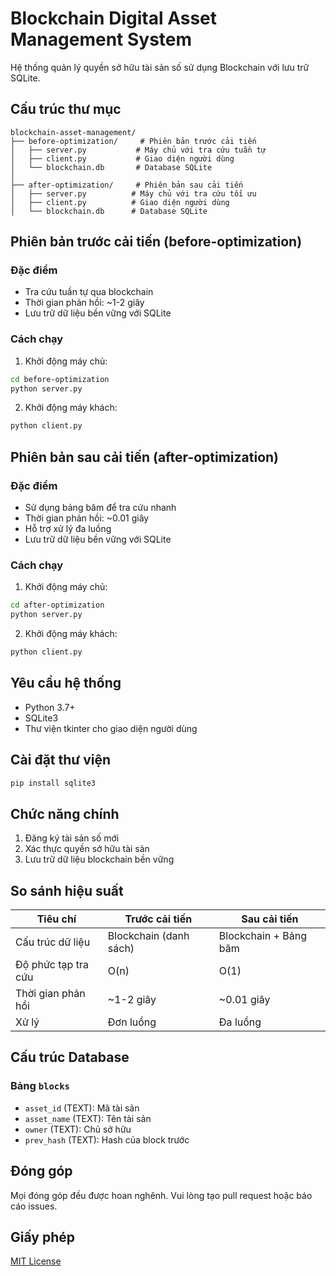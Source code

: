 # Blockchain Digital Asset Management System

Hệ thống quản lý quyền sở hữu tài sản số sử dụng Blockchain với lưu trữ SQLite.

## Cấu trúc thư mục

```
blockchain-asset-management/
├── before-optimization/     # Phiên bản trước cải tiến
│   ├── server.py           # Máy chủ với tra cứu tuần tự
│   ├── client.py           # Giao diện người dùng
│   └── blockchain.db       # Database SQLite
│
├── after-optimization/     # Phiên bản sau cải tiến
│   ├── server.py          # Máy chủ với tra cứu tối ưu
│   ├── client.py          # Giao diện người dùng
│   └── blockchain.db      # Database SQLite
```

## Phiên bản trước cải tiến (before-optimization)

### Đặc điểm
- Tra cứu tuần tự qua blockchain
- Thời gian phản hồi: ~1-2 giây
- Lưu trữ dữ liệu bền vững với SQLite

### Cách chạy
1. Khởi động máy chủ:
```bash
cd before-optimization
python server.py
```

2. Khởi động máy khách:
```bash
python client.py
```

## Phiên bản sau cải tiến (after-optimization)

### Đặc điểm
- Sử dụng bảng băm để tra cứu nhanh
- Thời gian phản hồi: ~0.01 giây
- Hỗ trợ xử lý đa luồng
- Lưu trữ dữ liệu bền vững với SQLite

### Cách chạy
1. Khởi động máy chủ:
```bash
cd after-optimization
python server.py
```

2. Khởi động máy khách:
```bash
python client.py
```

## Yêu cầu hệ thống
- Python 3.7+
- SQLite3
- Thư viện tkinter cho giao diện người dùng

## Cài đặt thư viện
```bash
pip install sqlite3
```

## Chức năng chính
1. Đăng ký tài sản số mới
2. Xác thực quyền sở hữu tài sản
3. Lưu trữ dữ liệu blockchain bền vững

## So sánh hiệu suất

| Tiêu chí | Trước cải tiến | Sau cải tiến |
|----------|----------------|--------------|
| Cấu trúc dữ liệu | Blockchain (danh sách) | Blockchain + Bảng băm |
| Độ phức tạp tra cứu | O(n) | O(1) |
| Thời gian phản hồi | ~1-2 giây | ~0.01 giây |
| Xử lý | Đơn luồng | Đa luồng |

## Cấu trúc Database

### Bảng `blocks`
- `asset_id` (TEXT): Mã tài sản
- `asset_name` (TEXT): Tên tài sản
- `owner` (TEXT): Chủ sở hữu
- `prev_hash` (TEXT): Hash của block trước

## Đóng góp
Mọi đóng góp đều được hoan nghênh. Vui lòng tạo pull request hoặc báo cáo issues.

## Giấy phép
[MIT License](LICENSE)